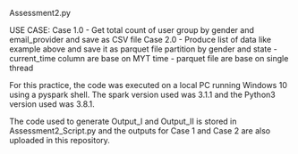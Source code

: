 Assessment2.py

USE CASE:
  Case 1.0 - Get total count of user group by gender and email_provider and save as CSV file
  Case 2.0 - Produce list of data like example above and save it as parquet file partition by gender and state
           - current_time column are base on MYT time
           - parquet file are base on single thread

For this practice, the code was executed on a local PC running Windows 10 using a pyspark shell. 
The spark version used was 3.1.1 and the Python3 version used was 3.8.1.

The code used to generate Output_I and Output_II is stored in Assessment2_Script.py and the outputs for Case 1 and Case 2 are also uploaded in this repository.
